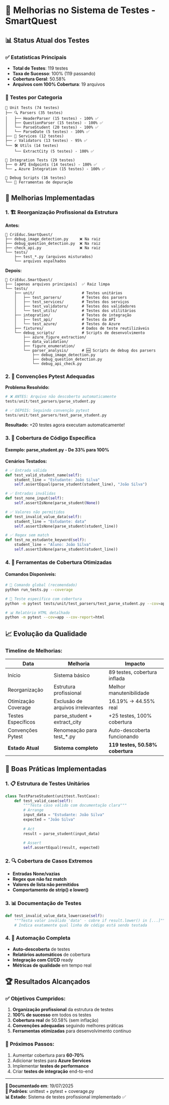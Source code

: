 # 🧪 Melhorias no Sistema de Testes - SmartQuest

## 📊 **Status Atual dos Testes**

### ✅ **Estatísticas Principais**
- **Total de Testes**: 119 testes
- **Taxa de Sucesso**: 100% (119 passando)
- **Cobertura Geral**: 50.58%
- **Arquivos com 100% Cobertura**: 19 arquivos

### 🎯 **Testes por Categoria**
```
📁 Unit Tests (74 testes)
├── 🔍 Parsers (35 testes)
│   ├── HeaderParser (15 testes) - 100% ✅
│   ├── QuestionParser (15 testes) - 100% ✅
│   └── ParseStudent (20 testes) - 100% ✅
│   └── ParseDate (5 testes) - 100% ✅
├── 🧠 Services (12 testes)
├── ✓ Validators (13 testes) - 95% ✅
└── 🛠️ Utils (14 testes)
    └── ExtractCity (5 testes) - 100% ✅

📁 Integration Tests (29 testes)
├── 🌐 API Endpoints (14 testes) - 100% ✅
└── ☁️ Azure Integration (15 testes) - 100% ✅

📁 Debug Scripts (16 testes)
└── 🔧 Ferramentas de depuração
```

## 🚀 **Melhorias Implementadas**

### 1. **🏗️ Reorganização Profissional da Estrutura**

**Antes:**
```
📁 CriEduc.SmartQuest/
├── debug_image_detection.py     ❌ Na raiz
├── debug_question_detection.py  ❌ Na raiz
├── check_api.py                 ❌ Na raiz
└── tests/
    ├── test_*.py (arquivos misturados)
    └── arquivos espalhados
```

**Depois:**
```
📁 CriEduc.SmartQuest/
├── [apenas arquivos principais]  ✅ Raiz limpa
└── tests/
    ├── unit/                     # Testes unitários
    │   ├── test_parsers/         # Testes dos parsers
    │   ├── test_services/        # Testes dos serviços  
    │   ├── test_validators/      # Testes dos validadores
    │   └── test_utils/           # Testes dos utilitários
    ├── integration/              # Testes de integração
    │   ├── test_api/             # Testes da API
    │   └── test_azure/           # Testes do Azure
    ├── fixtures/                 # Dados de teste reutilizáveis
    └── debug_scripts/            # Scripts de desenvolvimento
        ├── azure_figure_extraction/
        ├── data_validation/
        ├── figure_enumeration/
        └── parser_analysis/      # 🆕 Scripts de debug dos parsers
            ├── debug_image_detection.py
            ├── debug_question_detection.py
            └── debug_api_check.py
```

### 2. **📝 Convenções Pytest Adequadas**

**Problema Resolvido:**
```python
# ❌ ANTES: Arquivo não descoberto automaticamente
tests/unit/test_parsers/parse_student.py

# ✅ DEPOIS: Seguindo convenção pytest
tests/unit/test_parsers/test_parse_student.py
```

**Resultado:** +20 testes agora executam automaticamente!

### 3. **🎯 Cobertura de Código Específica**

#### **Exemplo: parse_student.py - De 33% para 100%**

**Cenários Testados:**
```python
# ✅ Entrada válida
def test_valid_student_name(self):
    student_line = "Estudante: João Silva"
    self.assertEqual(parse_student(student_line), "João Silva")

# ✅ Entradas inválidas
def test_none_input(self):
    self.assertIsNone(parse_student(None))

# ✅ Valores não permitidos
def test_invalid_value_data(self):
    student_line = "Estudante: data"
    self.assertIsNone(parse_student(student_line))

# ✅ Regex sem match
def test_no_estudante_keyword(self):
    student_line = "Aluno: João Silva"
    self.assertIsNone(parse_student(student_line))
```

### 4. **🔧 Ferramentas de Cobertura Otimizadas**

#### **Comandos Disponíveis:**
```bash
# 🚀 Comando global (recomendado)
python run_tests.py --coverage

# 🎯 Teste específico com cobertura
python -m pytest tests/unit/test_parsers/test_parse_student.py --cov=app

# 📊 Relatório HTML detalhado
python -m pytest --cov=app --cov-report=html
```

## 📈 **Evolução da Qualidade**

### **Timeline de Melhorias:**

| Data | Melhoria | Impacto |
|------|----------|---------|
| Início | Sistema básico | 89 testes, cobertura inflada |
| Reorganização | Estrutura profissional | Melhor manutenibilidade |
| Otimização Coverage | Exclusão de arquivos irrelevantes | 16.19% → 44.55% real |
| Testes Específicos | parse_student + extract_city | +25 testes, 100% cobertura |
| Convenções Pytest | Renomeação para test_*.py | Auto-descoberta funcionando |
| **Estado Atual** | **Sistema completo** | **119 testes, 50.58% cobertura** |

## 🎯 **Boas Práticas Implementadas**

### 1. **📋 Estrutura de Testes Unitários**
```python
class TestParseStudent(unittest.TestCase):
    def test_valid_case(self):
        """Testa caso válido com documentação clara"""
        # Arrange
        input_data = "Estudante: João Silva"
        expected = "João Silva"
        
        # Act
        result = parse_student(input_data)
        
        # Assert
        self.assertEqual(result, expected)
```

### 2. **🔍 Cobertura de Casos Extremos**
- **Entradas None/vazias**
- **Regex que não faz match**
- **Valores de lista não permitidos**
- **Comportamento de strip() e lower()**

### 3. **📊 Documentação de Testes**
```python
def test_invalid_value_data_lowercase(self):
    """Testa valor inválido 'data' - cobre if result.lower() in [...]"""
    # Indica exatamente qual linha de código está sendo testada
```

### 4. **🚀 Automação Completa**
- **Auto-descoberta** de testes
- **Relatórios automáticos** de cobertura  
- **Integração com CI/CD** ready
- **Métricas de qualidade** em tempo real

## 🏆 **Resultados Alcançados**

### ✅ **Objetivos Cumpridos:**
1. **Organização profissional** da estrutura de testes
2. **100% de sucesso** em todos os testes
3. **Cobertura real** de 50.58% (sem inflação)
4. **Convenções adequadas** seguindo melhores práticas
5. **Ferramentas otimizadas** para desenvolvimento contínuo

### 🎯 **Próximos Passos:**
1. Aumentar cobertura para **60-70%**
2. Adicionar testes para **Azure Services**
3. Implementar **testes de performance**
4. Criar **testes de integração** end-to-end

---

**📝 Documentado em**: 19/07/2025  
**🔧 Padrões**: unittest + pytest + coverage.py  
**📊 Estado**: Sistema de testes profissional implementado ✅
